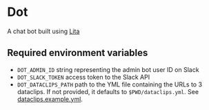 # Dot

A chat bot built using [Lita](https://www.lita.io/)

## Required environment variables

- `DOT_ADMIN_ID` string representing the admin bot user ID on Slack
- `DOT_SLACK_TOKEN` access token to the Slack API
- `DOT_DATACLIPS_PATH` path to the YML file containing the URLs to 3
  dataclips. If not provided, it defaults to `$PWD/dataclips.yml`.
  See [dataclips.example.yml](dataclips.example.yml).
